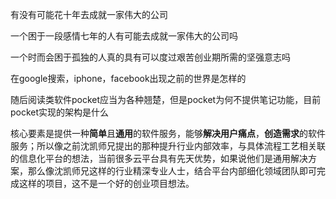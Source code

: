 有没有可能花十年去成就一家伟大的公司

一个困于一段感情七年的人有可能去成就一家伟大的公司吗

一个时而会困于孤独的人真的具有可以度过艰苦创业期所需的坚强意志吗



在google搜索，iphone，facebook出现之前的世界是怎样的



随后阅读类软件pocket应当为各种翘楚，但是pocket为何不提供笔记功能，目前pocket实现的架构是什么



核心要素是提供一种**简单**且**通用**的软件服务，能够**解决用户痛点**，**创造需求**的软件服务；所以像之前沈凯师兄提出的那种提升行业内部效率，与具体流程工艺相关联的信息化平台的想法，当前很多云平台具有先天优势，如果说他们是通用解决方案，那么像沈凯师兄这样的行业精深专业人士，结合平台内部细化领域团队即可完成这样的项目，这不是一个好的创业项目想法。

